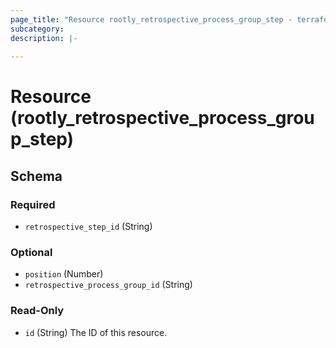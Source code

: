 ```yaml
---
page_title: "Resource rootly_retrospective_process_group_step - terraform-provider-rootly"
subcategory:
description: |-
    
---
```


# Resource (rootly_retrospective_process_group_step)





<!-- schema generated by tfplugindocs -->
## Schema

### Required

- `retrospective_step_id` (String)

### Optional

- `position` (Number)
- `retrospective_process_group_id` (String)

### Read-Only

- `id` (String) The ID of this resource.
